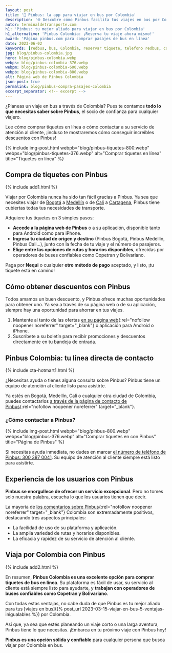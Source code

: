 ```yaml
---
layout: post
title: '🚌 Pinbus: la app para viajar en bus por Colombia'
description: '🌐 Descubre cómo Pinbus facilita tus viajes en bus por Colombia. ¡Aprende a comprar tiquetes, contactar al servicio al cliente y obtener descuentos! 💰'
autor: terminaldetransporte.com
h1: 'Pinbus: tu mejor aliado para viajar en bus por Colombia'
h1_alternativo: 'Pinbus Colombia: ¡Reserva tu viaje ahora mismo!'
award: 'Página pinbus.com para comprar pasajes de bus en línea'
date: 2023-06-02
keywords: [redbus, bus, Colombia, reservar tiquete, telefono redbus, comprar pasaje redbus]
jpg: blog/pinbus-colombia.jpg
hero: blog/pinbus-colombia.webp
webps: blog/pinbus-colombia-376.webp
webpm: blog/pinbus-colombia-600.webp
webpb: blog/pinbus-colombia-800.webp
alt: Página web de Pinbus Colombia
json-post: true
permalink: blog/pinbus-compra-pasajes-colombia
excerpt_separator: <!-- excerpt -->
---
```

¿Planeas un viaje en bus a través de Colombia? Pues te contamos **todo lo que necesitas saber sobre Pinbus**, el socio de confianza para cualquier viajero.
<!-- excerpt -->

Lee cómo comprar tiquetes en línea o cómo contactar a su servicio de atención al cliente, ¡incluso te mostraremos cómo conseguir increíbles descuentos con Pinbus!

{% include img-post.html webpb="blog/pinbus-tiquetes-800.webp" webps="blog/pinbus-tiquetes-376.webp" alt="Comprar tiquetes en línea" title="Tiquetes en línea" %}

## Compra de tiquetes con Pinbus

{% include add1.html %}

Viajar por Colombia nunca ha sido tan fácil gracias a Pinbus. Ya sea que necesites viajar de [Bogotá]({{site.baseurl}}/terminal-de-bogota) a [Medellín]({{site.baseurl}}/terminal-de-medellin) o de [Cali]({{site.baseurl}}/terminal-de-cali) a [Cartagena]({{site.baseurl}}/terminal-de-cartagena), Pinbus tiene cubiertas todas tus necesidades de transporte.

Adquiere tus tiquetes en 3 simples pasos:

* **Accede a la página web de Pinbus** o a su aplicación, disponible tanto para Android como para iPhone.
* **Ingresa tu ciudad de origen y destino** (Pinbus Bogotá, Pinbus Medellín, Pinbus Cali...), junto con la fecha de tu viaje y el número de pasajeros.
* **Elige entre las opciones de rutas y horarios disponibles**, ofrecidas por operadores de buses confiables como Copetran y Bolivariano.

Paga por **Nequi** o cualquier **otro método de pago** aceptado, y listo, ¡tu tiquete está en camino!

## Cómo obtener descuentos con Pinbus

Todos amamos un buen descuento, y Pinbus ofrece muchas oportunidades para obtener uno. Ya sea a través de su página web o de su aplicación, siempre hay una oportunidad para ahorrar en tus viajes.

1. Mantente al tanto de las ofertas [en su página web](https://pinbus.com/){:rel="nofollow noopener noreferrer" target="_blank"} o aplicación para Android o iPhone.
2. Suscríbete a su boletín para recibir promociones y descuentos directamente en tu bandeja de entrada.

## Pinbus Colombia: tu línea directa de contacto

{% include cta-hotmart1.html %}

¿Necesitas ayuda o tienes alguna consulta sobre Pinbus? Pinbus tiene un equipo de atención al cliente listo para asistirte.

Ya estés en Bogotá, Medellín, Cali o cualquier otra ciudad de Colombia, puedes contactarlos [a través de la página de contacto de Pinbus](https://pinbus.com/contacto?originPath=home){:rel="nofollow noopener noreferrer" target="_blank"}.

### ¿Cómo contactar a Pinbus?

{% include img-post.html webpb="blog/pinbus-800.webp" webps="blog/pinbus-376.webp" alt="Comprar tiquetes en con Pinbus" title="Página de Pinbus" %}

Si necesitas ayuda inmediata, no dudes en marcar [el número de teléfono de Pinbus: 300 387 0041](tel:573003870041). Su equipo de atención al cliente siempre está listo para asistirte.

## Experiencia de los usuarios con Pinbus

**Pinbus se enorgullece de ofrecer un servicio excepcional**. Pero no tomes solo nuestra palabra, escucha lo que los usuarios tienen que decir.

La mayoría de [los comentarios sobre Pinbus](https://play.google.com/store/apps/details?id=com.pinbus.app&hl=es_CO&gl=US){:rel="nofollow noopener noreferrer" target="_blank"} Colombia son extremadamente positivos, destacando tres aspectos principales:

* La facilidad de uso de su plataforma y aplicación.
* La amplia variedad de rutas y horarios disponibles.
* La eficacia y rapidez de su servicio de atención al cliente.

## Viaja por Colombia con Pinbus

{% include add2.html %}

En resumen, **Pinbus Colombia es una excelente opción para comprar tiquetes de bus en línea**. Su plataforma es fácil de usar, su servicio al cliente está siempre listo para ayudarte, y **trabajan con operadores de buses confiables como Copetran y Bolivariano**.

Con todas estas ventajas, no cabe duda de que Pinbus es tu mejor aliado para tus [viajes en bus]({% post_url 2023-03-15-viajar-en-bus-5-ventajas-inigualables %}) por Colombia.

Así que, ya sea que estés planeando un viaje corto o una larga aventura, Pinbus tiene lo que necesitas. ¡Embarca en tu próximo viaje con Pinbus hoy!

**Pinbus es una opción sólida y confiable** para cualquier persona que busca viajar por Colombia en bus.
